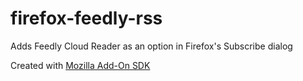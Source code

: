 firefox-feedly-rss
==================

Adds Feedly Cloud Reader as an option in Firefox's Subscribe dialog

Created with [Mozilla Add-On SDK](https://addons.mozilla.org/en-US/developers/docs/sdk/latest/ "Mozilla Add-On SDK")

